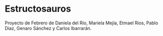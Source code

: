 # Estructosauros
Proyecto de Febrero de Daniela del Río, Mariela Mejía, Etmael Rios, Pablo Díaz, Genaro Sánchez y Carlos Ibarrarán.
